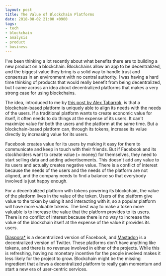 ```yaml
---
layout: post
title: The Value of Blockchain Platforms
date: 2018-08-02 21:00 +0900
tags: 
- tech
- blockchain
- analysis
- product
- business
---
```


I've been thinking a lot recently about what benefits there are to building a new product on a blockchain. Blockchains allow an app to be decentralized, and the biggest value they bring is a solid way to handle trust and consensus in an environment with no central authority. I was having a hard time thinking of products that would really benefit from being decentralized, but I came across an idea about decentralized platforms that makes a very strong case for using blockchains.

The idea, introduced to me by [this post by Alex Tabarrok](https://marginalrevolution.com/marginalrevolution/2018/06/blockchains-opportunity-commons.html), is that a blockchain-based platform is uniquely able to align its needs with the needs of the users. If a traditional platform wants to create economic value for itself, it often needs to do things at the expense of its users. It can't maximize value for both the users and the platform at the same time. But a blockchain-based platform can, through its tokens, increase its value directly by increasing value for its users. 

Facebook creates value for its users by making it easy for them to communicate and keep in touch with their friends. But if Facebook and its stockholders want to create value (= money) for themselves, they need to start selling data and adding advertisements. This doesn't add any value to its users and actually creates negative value. There is a conflict of interest because the needs of the users and the needs of the platform are not aligned, and the company needs to find a balance so that everybody involved is just happy enough. 

For a decentralized platform with tokens powering its blockchain, the value of the platform lives in the value of the token. Users of the platform give value to the token by using it and interacting with it, so a popular platform will have more valuable tokens. The best way to make a token more valuable is to increase the value that the platform provides to its users. There is no conflict of interest because there is no way to increase the value of the blockchain itself at the expense of the value it provides its users.

[Diaspora\*](https://diasporafoundation.org/) is a decentralized version of Facebook, and [Mastadon](https://joinmastodon.org/) is a decentralized version of Twitter. These platforms don't have anything like tokens, and there is no revenue involved in either of the projects. While this is refreshing, having no monetary incentive for the people involved makes it less likely for the project to grow. Blockchain might be the missing ingredient that allows a decentralized platform to really gain momentum and start a new era of user-centric services.